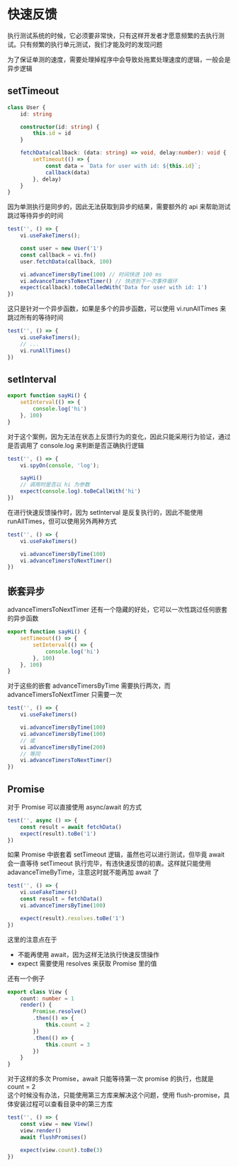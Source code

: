 # 快速反馈

执行测试系统的时候，它必须要非常快，只有这样开发者才愿意频繁的去执行测试。只有频繁的执行单元测试，我们才能及时的发现问题  

为了保证单测的速度，需要处理掉程序中会导致处拖累处理速度的逻辑，一般会是异步逻辑

## setTimeout

```ts
class User {
    id: string

    constructor(id: string) {
        this.id = id
    }

    fetchData(callback: (data: string) => void, delay:number): void {
        setTimeout(() => {
            const data = `Data for user with id: ${this.id}`;
            callback(data)
        }, delay)
    }
}
```

因为单测执行是同步的，因此无法获取到异步的结果，需要额外的 api 来帮助测试跳过等待异步的时间

```ts
test('', () => {
    vi.useFakeTimers();

    const user = new User('1')
    const callback = vi.fn()
    user.fetchData(callback, 100)

    vi.advanceTimersByTime(100) // 时间快进 100 ms
    vi.advanceTimersToNextTimer() // 快进到下一次事件循环
    expect(callback).toBeCalledWith('Data for user with id: 1')
})
```

这只是针对一个异步函数，如果是多个的异步函数，可以使用 vi.runAllTimes 来跳过所有的等待时间

```ts
test('', () => {
    vi.useFakeTimers();
    // ...
    vi.runAllTimes()
})
```

## setInterval

```ts
export function sayHi() {
    setInterval(() => {
        console.log('hi')
    }, 100)
}
```

对于这个案例，因为无法在状态上反馈行为的变化，因此只能采用行为验证，通过是否调用了 console.log 来判断是否正确执行逻辑

```ts
test('', () => {
    vi.spyOn(console, 'log');

    sayHi()
    // 调用时是否以 hi 为参数
    expect(console.log).toBeCallWith('hi')
})
```

在进行快速反馈操作时，因为 setInterval 是反复执行的，因此不能使用 runAllTimes，但可以使用另外两种方式

```ts
test('', () => {
    vi.useFakeTimers()

    vi.advanceTimersByTime(100)
    vi.advanceTimersToNextTimer()
})
```

## 嵌套异步

advanceTimersToNextTimer 还有一个隐藏的好处，它可以一次性跳过任何嵌套的异步函数

```ts
export function sayHi() {
    setTimeout(() => {
        setInterval(() => {
            console.log('hi')
        }, 100)
    }, 100)
}
```

对于这些的嵌套 advanceTimersByTime 需要执行两次，而 advanceTimersToNextTimer 只需要一次

```ts
test('', () => {
    vi.useFakeTimers()

    vi.advanceTimersByTime(100)
    vi.advanceTimersByTime(100)
    // 或
    vi.advanceTimersByTime(200)
    // 等同
    vi.advanceTimersToNextTimer()
})
```

## Promise

对于 Promise 可以直接使用 async/await 的方式

```ts
test('', async () => {
    const result = await fetchData()
    expect(result).toBe('1')
})
```

如果 Promise 中嵌套着 setTimeout 逻辑，虽然也可以进行测试，但毕竟 await 会一直等待 setTimeout 执行完毕，有违快速反馈的初衷。这样就只能使用 adavanceTimeByTime，注意这时就不能再加 await 了

```ts
test('', () => {
    vi.useFakeTimers()
    const result = fetchData()
    vi.advanceTimersByTime(100)

    expect(result).resolves.toBe('1')
})
```

这里的注意点在于

- 不能再使用 await，因为这样无法执行快速反馈操作
- expect 需要使用 resolves 来获取 Promise 里的值

还有一个例子

```ts
export class View {
    count: number = 1
    render() {
        Promise.resolve()
        .then(() => {
            this.count = 2
        })
        .then(() => {
            this.count = 3
        })
    }
}
```

对于这样的多次 Promise，await 只能等待第一次 promise 的执行，也就是 count = 2  
这个时候没有办法，只能使用第三方库来解决这个问题，使用 flush-promise，具体安装过程可以查看目录中的第三方库

```ts
test('', () => {
    const view = new View()
    view.render()
    await flushPromises()

    expect(view.count).toBe(3)
})
```
